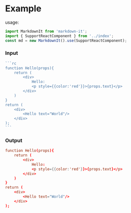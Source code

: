# Example

usage:
```javascript
import MarkdownIt from 'markdown-it';
import { SupportReactComponent } from '../index';
const md = new MarkdownIt().use(SupportReactComponent);
```

### Input
```` js
```rc
function Hello(props){
    return (
        <div>
            Hello:
            <p style={{color:'red'}}>{props.text}</p>
        </div>
    )
}
return (
    <div>
        <Hello text="World"/>
    </div>
);
```
````

### Output
``` rc
function Hello(props){
    return (
        <div>
            Hello:
            <p style={{color:'red'}}>{props.text}</p>
        </div>
    )
}
return (
    <div>
        <Hello text="World"/>
    </div>
);
```